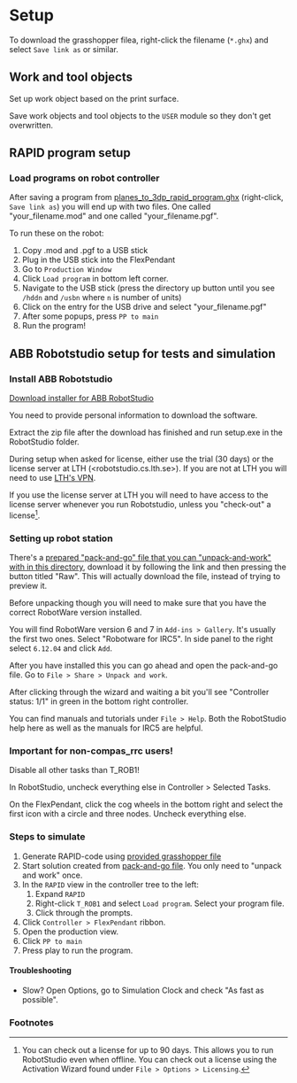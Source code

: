 # Setup

To download the grasshopper filea, right-click the filename (`*.ghx`) and select `Save link as` or similar.

## Work and tool objects

Set up work object based on the print surface.

Save work objects and tool objects to the `USER` module so they don't get overwritten.

## RAPID program setup

### Load programs on robot controller

After saving a program from [planes_to_3dp_rapid_program.ghx](./planes_to_3dp_rapid_program.ghx) (right-click, `Save link as`) you will end up with two files. One called "your_filename.mod" and one called "your_filename.pgf".

To run these on the robot:

1. Copy .mod and .pgf to a USB stick
1. Plug in the USB stick into the FlexPendant
1. Go to `Production Window`
1. Click `Load program` in bottom left corner.
1. Navigate to the USB stick (press the directory up button until you see `/hddn` and `/usbn` where `n` is number of units)
1. Click on the entry for the USB drive and select "your_filename.pgf"
1. After some popups, press `PP to main`
1. Run the program!

## ABB Robotstudio setup for tests and simulation

### Install ABB Robotstudio

[Download installer for ABB RobotStudio](https://new.abb.com/products/robotics/robotstudio)

You need to provide personal information to download the software.

Extract the zip file after the download has finished and run setup.exe in the
RobotStudio folder.

During setup when asked for license, either use the trial (30 days) or the
license server at LTH (<robotstudio.cs.lth.se>). If you are not at LTH you will
need to use [LTH's
VPN](https://luservicedesk.service-now.com/support_en?id=kb_article_en&sys_id=3fcba671db7c6c506452cd4d0b96198c).

If you use the license server at LTH you will need to have access to the license
server whenever you run Robotstudio, unless you "check-out" a license[^footnote-robotstudio-check-out].

### Setting up robot station

There's a [prepared "pack-and-go" file that you can "unpack-and-work" with in
this directory](./V_LTH2400_RW612_compas_rrc.rspag), download it by following the link and then pressing the button titled "Raw". This will actually download the file, instead of trying to preview it.

Before unpacking though you will need to make sure that you have the correct
RobotWare version installed.

You will find RobotWare version 6 and 7 in `Add-ins > Gallery`. It's usually the
first two ones. Select "Robotware for IRC5". In side panel to the right select
`6.12.04` and click `Add`.

After you have installed this you can go ahead and open the pack-and-go file. Go
to `File > Share > Unpack and work`.

After clicking through the wizard and waiting a bit you'll see "Controller
status: 1/1" in green in the bottom right controller.

You can find manuals and tutorials under `File > Help`. Both the RobotStudio
help here as well as the manuals for IRC5 are helpful.

### Important for non-compas_rrc users!

Disable all other tasks than T_ROB1!

In RobotStudio, uncheck everything else in Controller > Selected Tasks.

On the FlexPendant, click the cog wheels in the bottom right and select the first icon with a circle and three nodes. Uncheck everything else.

### Steps to simulate

1. Generate RAPID-code using [provided grasshopper file](../grasshopper/planes_to_3dp_rapid_program.ghx)
1. Start solution created from [pack-and-go file](./V_LTH2400_RW612_compas_rrc.rspag). You only need to "unpack and work" once.
1. In the `RAPID` view in the controller tree to the left:
    1. Expand `RAPID`
    1. Right-click `T_ROB1` and select `Load program`. Select your program file.
    1. Click through the prompts.
1. Click `Controller > FlexPendant` ribbon.
1. Open the production view.
1. Click `PP to main`
1. Press play to run the program.

#### Troubleshooting

* Slow? Open Options, go to Simulation Clock and check "As fast as possible".

### Footnotes

[^footnote-robotstudio-check-out]:
    You can check out a license for up to 90
    days. This allows you to run RobotStudio even when offline. You can check
    out a license using the Activation Wizard found under `File > Options > Licensing`.
